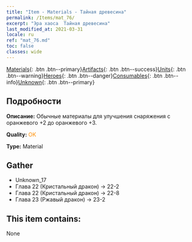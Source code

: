 ```yaml
---
title: "Item - Materials - Тайная древесина"
permalink: /Items/mat_76/
excerpt: "Эра хаоса  Тайная древесина"
last_modified_at: 2021-03-31
locale: ru
ref: "mat_76.md"
toc: false
classes: wide
---
```

 [Materials](/ru/Items/){: .btn .btn--primary}[Artifacts](/ru/Items/Artifacts/){: .btn .btn--success}[Units](/ru/Items/Units/){: .btn .btn--warning}[Heroes](/ru/Items/Heroes/){: .btn .btn--danger}[Consumables](/ru/Items/Consumables/){: .btn .btn--info}[Unknown](/ru/Items/Unknown/){: .btn .btn--primary}

## Подробности
 **Описание:** Обычные материалы для улучшения снаряжения c оранжевого +2 до оранжевого +3.

 **Quality:** <span style="color: #FF8C00">OK</span>

 **Type:** Material

## Gather

*    Unknown_17 
*    Глава 22 (Кристальный дракон) -> 22-2 
*    Глава 22 (Кристальный дракон) -> 22-8 
*    Глава 23 (Ржавый дракон) -> 23-2 

## This item contains:

  None

